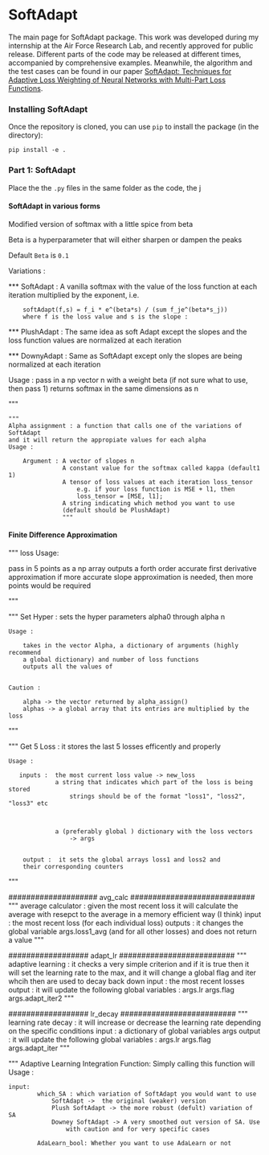 # SoftAdapt
The main page for SoftAdapt package. This work was developed during my internship at the Air Force Research Lab, and recently approved for public release. Different parts of the code may be released at different times, accompanied by comprehensive examples. Meanwhile, the  algorithm and the test cases can be found in our paper [SoftAdapt: Techniques for Adaptive Loss Weighting of Neural Networks with Multi-Part Loss Functions](https://arxiv.org/pdf/1912.12355.pdf). 


### Installing SoftAdapt

Once the repository is cloned, you can use `pip` to install the package (in the directory):
````
pip install -e .

````


### Part 1: SoftAdapt

Place the the <code>.py</code> files in the same folder as the code, the j    
 
#### SoftAdapt in various forms


Modified version of softmax with a little spice from beta

Beta is a hyperparameter that will either sharpen or dampen the peaks 

Default `Beta` is `0.1`

Variations : 
    
*** SoftAdapt : A vanilla softmax with the value of the loss function 
        at each iteration multiplied by the exponent, i.e. 
        
        softAdapt(f,s) = f_i * e^(beta*s) / (sum f_je^(beta*s_j))
        where f is the loss value and s is the slope : 


*** PlushAdapt : The same idea as soft Adapt except the slopes and the loss
        function values are normalized at each iteration
        
        
        
*** DownyAdapt : Same as SoftAdapt except only the slopes are being normalized
        at each iteration       
        



Usage : 
    pass in a np vector n with a weight beta (if not sure what to use, then pass 1)
    returns softmax in the same dimensions as n

"""





  
    """
    Alpha assignment : a function that calls one of the variations of SoftAdapt
    and it will return the appropiate values for each alpha
    Usage : 
        
        Argument : A vector of slopes n
                   A constant value for the softmax called kappa (default1 1) 
                   A tensor of loss values at each iteration loss_tensor 
                       e.g. if your loss function is MSE + l1, then 
                       loss_tensor = [MSE, l1];
                   A string indicating which method you want to use
                   (default should be PlushAdapt)
                   """







####  Finite Difference Approximation

"""
loss Usage:
    
   pass in 5 points as a np array 
    outputs a forth order accurate first derivative approximation
    if more accurate slope approximation is needed, then more points would be 
     required
    
"""



"""
Set Hyper :
    sets the hyper parameters alpha0 through alpha n
    
    Usage : 
        
        takes in the vector Alpha, a dictionary of arguments (highly recommend
        a global dictionary) and number of loss functions
        outputs all the values of 
        
        
    Caution : 
        
        alpha -> the vector returned by alpha_assign() 
        alphas -> a global array that its entries are multiplied by the loss
        
"""


"""
Get 5 Loss :
    it stores the last 5 losses efficently and properly 
    
    Usage : 
        
       inputs :  the most current loss value -> new_loss 
                 a string that indicates which part of the loss is being stored
                     strings should be of the format "loss1", "loss2", "loss3" etc
                 
                 
                 
                 a (preferably global ) dictionary with the loss vectors
                     -> args
                 
                 
        output :  it sets the global arrays loss1 and loss2 and 
        their corresponding counters
        
"""





#################### avg_calc ############################
"""
average calculator : given the most recent loss it will calculate the average with resepct
to the average in a memory efficient way (I think)
input : the most recent loss (for each individual loss)
outputs : it changes the global variable args.loss1_avg (and for all other losses) and does
not return a value
"""





################## adapt_lr ##########################
"""
adaptive learning : it checks a very simple criterion and if it is true then it will set 
the learning rate to the max, and it will change a global flag and iter whcih then are used
to decay back down 
input : the most recent losses 
output : it will update the following global variables : 
        args.lr
        args.flag
        args.adapt_iter2
"""

   
################## lr_decay ##########################
"""
learning rate decay : it will increase or decrease the learning rate depending on the specific conditions
input : a dictionary of global variables args 
output : it will update the following global variables : 
        args.lr
        args.flag
        args.adapt_iter
"""


"""
Adaptive Learning Integration Function: Simply calling this function will 
Usage : 
    
    input: 
            which_SA : which variation of SoftAdapt you would want to use
                SoftAdapt ->  the original (weaker) version
                Plush SoftAdapt -> the more robust (defult) variation of SA
                Downey SoftAdapt -> A very smoothed out version of SA. Use 
                    with caution and for very specific cases
                    
            AdaLearn_bool: Whether you want to use AdaLearn or not
            
            






